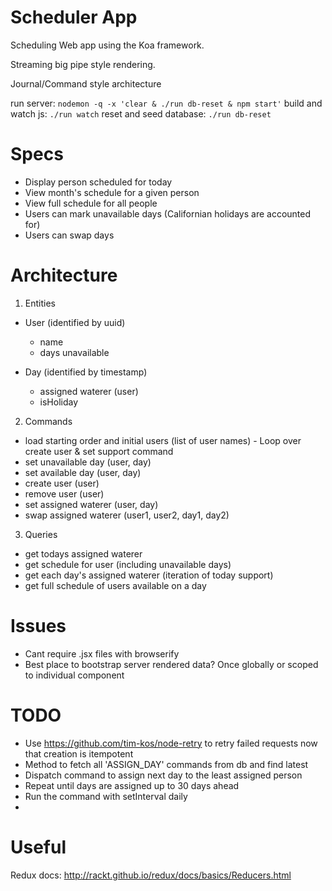 # Scheduler App

Scheduling Web app using the Koa framework.

Streaming big pipe style rendering.

Journal/Command style architecture

run server: `nodemon -q -x 'clear & ./run db-reset & npm start'`
build and watch js: `./run watch`
reset and seed database: `./run db-reset`


# Specs

- Display person scheduled for today
- View month's schedule for a given person
- View full schedule for all people
- Users can mark unavailable days (Californian holidays are accounted for)
- Users can swap days

# Architecture

1. Entities
  - User (identified by uuid)
    - name
    - days unavailable

  - Day (identified by timestamp)
    - assigned waterer (user)
    - isHoliday

2. Commands
  - load starting order and initial users (list of user names) - Loop over create user & set support command
  - set unavailable day (user, day)
  - set available day (user, day)
  - create user (user)
  - remove user (user)
  - set assigned waterer (user, day)
  - swap assigned waterer (user1, user2, day1, day2)

3. Queries
  - get todays assigned waterer
  - get schedule for user (including unavailable days)
  - get each day's assigned waterer (iteration of today support)
  - get full schedule of users available on a day

# Issues

- Cant require .jsx files with browserify
- Best place to bootstrap server rendered data? Once globally or scoped to individual component

# TODO

- Use https://github.com/tim-kos/node-retry to retry failed requests now that creation is itempotent
- Method to fetch all 'ASSIGN_DAY' commands from db and find latest
- Dispatch command to assign next day to the least assigned person
- Repeat until days are assigned up to 30 days ahead
- Run the command with setInterval daily
-

# Useful

Redux docs: http://rackt.github.io/redux/docs/basics/Reducers.html
